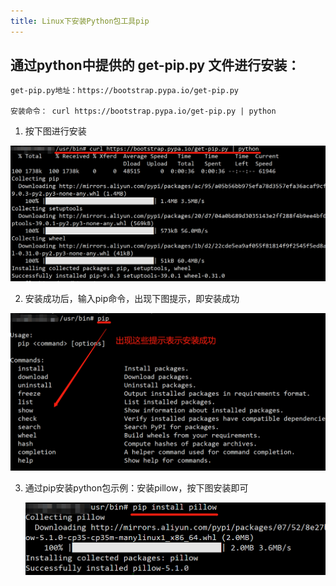 ```yaml
---
title: Linux下安装Python包工具pip
---
```


##  通过python中提供的 get-pip.py 文件进行安装：
```
get-pip.py地址：https://bootstrap.pypa.io/get-pip.py

安装命令： curl https://bootstrap.pypa.io/get-pip.py | python
```

1. 按下图进行安装

![](install_python_pip/install_python_pip_01.png)

2. 安装成功后，输入pip命令，出现下图提示，即安装成功

![](install_python_pip/install_python_pip_02.png)

3. 通过pip安装python包示例：安装pillow，按下图安装即可

   ![](install_python_pip/install_python_pip_03.png)